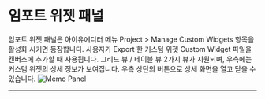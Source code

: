 # 임포트 위젯 패널
임포트 위젯 패널은 아이유에디터 메뉴 Project > Manage Custom Widgets 항목을 활성화 시키면 등장합니다. 사용자가 Export 한 커스텀 위젯 Custom Widget 파일을 캔버스에 추가할 때 사용됩니다. 그리드 뷰 / 테이블 뷰 2가지 뷰가 지원되며, 우측에는 커스텀 위젯의 상세 정보가 보여집니다.
우측 상단의 버튼으로 상세 화면을 열고 닫을 수 있습니다. ![Memo Panel](/img/iu_manual_panel_import_widget.png)<br />
****



